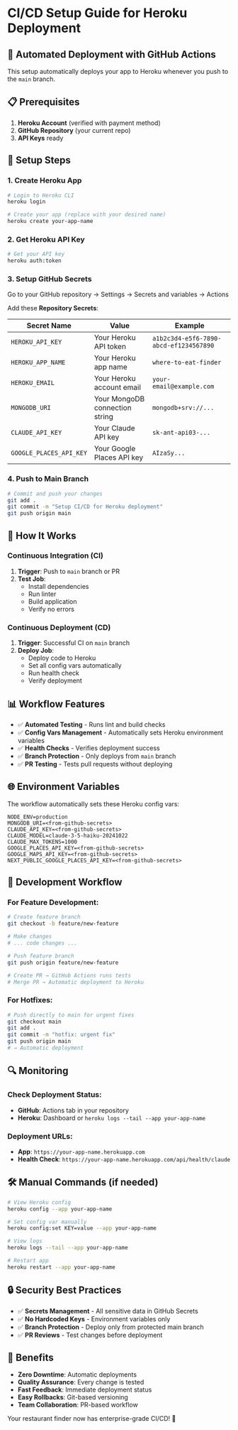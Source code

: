 # CI/CD Setup Guide for Heroku Deployment

## 🚀 Automated Deployment with GitHub Actions

This setup automatically deploys your app to Heroku whenever you push to the `main` branch.

## 📋 Prerequisites

1. **Heroku Account** (verified with payment method)
2. **GitHub Repository** (your current repo)
3. **API Keys** ready

## 🔧 Setup Steps

### 1. Create Heroku App
```bash
# Login to Heroku CLI
heroku login

# Create your app (replace with your desired name)
heroku create your-app-name
```

### 2. Get Heroku API Key
```bash
# Get your API key
heroku auth:token
```

### 3. Setup GitHub Secrets

Go to your GitHub repository → Settings → Secrets and variables → Actions

Add these **Repository Secrets**:

| Secret Name | Value | Example |
|-------------|--------|---------|
| `HEROKU_API_KEY` | Your Heroku API token | `a1b2c3d4-e5f6-7890-abcd-ef1234567890` |
| `HEROKU_APP_NAME` | Your Heroku app name | `where-to-eat-finder` |
| `HEROKU_EMAIL` | Your Heroku account email | `your-email@example.com` |
| `MONGODB_URI` | Your MongoDB connection string | `mongodb+srv://...` |
| `CLAUDE_API_KEY` | Your Claude API key | `sk-ant-api03-...` |
| `GOOGLE_PLACES_API_KEY` | Your Google Places API key | `AIzaSy...` |

### 4. Push to Main Branch
```bash
# Commit and push your changes
git add .
git commit -m "Setup CI/CD for Heroku deployment"
git push origin main
```

## 🔄 How It Works

### Continuous Integration (CI)
1. **Trigger**: Push to `main` branch or PR
2. **Test Job**: 
   - Install dependencies
   - Run linter
   - Build application
   - Verify no errors

### Continuous Deployment (CD)
1. **Trigger**: Successful CI on `main` branch
2. **Deploy Job**:
   - Deploy code to Heroku
   - Set all config vars automatically
   - Run health check
   - Verify deployment

## 📊 Workflow Features

- ✅ **Automated Testing** - Runs lint and build checks
- ✅ **Config Vars Management** - Automatically sets Heroku environment variables
- ✅ **Health Checks** - Verifies deployment success
- ✅ **Branch Protection** - Only deploys from `main` branch
- ✅ **PR Testing** - Tests pull requests without deploying

## 🌐 Environment Variables

The workflow automatically sets these Heroku config vars:

```env
NODE_ENV=production
MONGODB_URI=<from-github-secrets>
CLAUDE_API_KEY=<from-github-secrets>
CLAUDE_MODEL=claude-3-5-haiku-20241022
CLAUDE_MAX_TOKENS=1000
GOOGLE_PLACES_API_KEY=<from-github-secrets>
GOOGLE_MAPS_API_KEY=<from-github-secrets>
NEXT_PUBLIC_GOOGLE_PLACES_API_KEY=<from-github-secrets>
```

## 📝 Development Workflow

### For Feature Development:
```bash
# Create feature branch
git checkout -b feature/new-feature

# Make changes
# ... code changes ...

# Push feature branch
git push origin feature/new-feature

# Create PR → GitHub Actions runs tests
# Merge PR → Automatic deployment to Heroku
```

### For Hotfixes:
```bash
# Push directly to main for urgent fixes
git checkout main
git add .
git commit -m "hotfix: urgent fix"
git push origin main
# → Automatic deployment
```

## 🔍 Monitoring

### Check Deployment Status:
- **GitHub**: Actions tab in your repository
- **Heroku**: Dashboard or `heroku logs --tail --app your-app-name`

### Deployment URLs:
- **App**: `https://your-app-name.herokuapp.com`
- **Health Check**: `https://your-app-name.herokuapp.com/api/health/claude`

## 🛠️ Manual Commands (if needed)

```bash
# View Heroku config
heroku config --app your-app-name

# Set config var manually
heroku config:set KEY=value --app your-app-name

# View logs
heroku logs --tail --app your-app-name

# Restart app
heroku restart --app your-app-name
```

## 🔒 Security Best Practices

- ✅ **Secrets Management** - All sensitive data in GitHub Secrets
- ✅ **No Hardcoded Keys** - Environment variables only
- ✅ **Branch Protection** - Deploy only from protected main branch
- ✅ **PR Reviews** - Test changes before deployment

## 🎉 Benefits

- **Zero Downtime**: Automatic deployments
- **Quality Assurance**: Every change is tested
- **Fast Feedback**: Immediate deployment status
- **Easy Rollbacks**: Git-based versioning
- **Team Collaboration**: PR-based workflow

Your restaurant finder now has enterprise-grade CI/CD! 🚀
